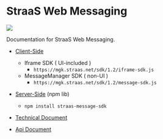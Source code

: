 # StraaS Web Messaging
![](https://event.livehouse.in/straas.io/admintool/images/logo.png)

Documentation for StraaS Web Messaging.

* [Client-Side](https://github.com/StraaS/StraaS-web-document/wiki/Messaging-Service#two-kinds-of-messaging-sdks)
	- Iframe SDK ( UI-included )
		- `https://mgk.straas.net/sdk/1.2/iframe-sdk.js`
	- MessageManager SDK ( non-UI )
		-	`https://mgk.straas.net/sdk/1.2/message-sdk.js`

* [Server-Side](https://github.com/StraaS/StraaS-web-document/wiki/Messaging-Service#messagemanager-sdk-nodejs-server-side) (npm lib)
	- `npm install straas-message-sdk`

* [Technical Document](https://github.com/StraaS/StraaS-web-messaging/wiki)
* [Api Document](https://straas.github.io/StraaS-web-messaging/)
